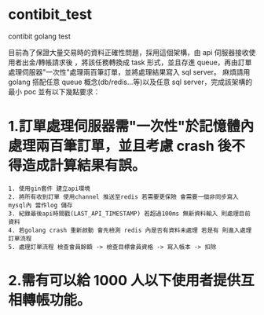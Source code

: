 # contibit_test

contibit golang test

目前為了保證大量交易時的資料正確性問題，採用這個架構，由 api 伺服器接收使用者出金/轉帳請求後 ，將該任務轉換成 task 形式，並且存進 queue，再由訂單處理伺服器"一次性"處理兩百筆訂單，並將處理結果寫入 sql server。
麻煩請用 golang 搭配任意 queue 概念(db/redis...等)以及任意 sql server，完成該架構的最小 poc 並有以下幾點要求：

# 1.訂單處理伺服器需"一次性"於記憶體內處理兩百筆訂單，並且考慮 crash 後不得造成計算結果有誤。

    1. 使用gin套件 建立api環境
    2. 將所有收到訂單 使用channel 推送至redis 若需要更保險 會需要一個非同步寫入mysql內 當作log 儲存
    3. 紀錄最後api時間戳(LAST_API_TIMESTAMP) 若超過100ms 無新資料輸入 則處理目前資料
    4. 若golang crash 重新啟動 會先檢測 redis 內是否有資料未處理 若是有 則進入處理訂單流程
    5. 處理訂單流程 檢查會員餘額 -> 檢查目標會員資格 -> 寫入帳本 -> 扣除

# 2.需有可以給 1000 人以下使用者提供互相轉帳功能。
